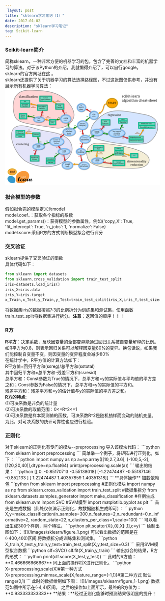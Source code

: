 ```yaml
---
 layout: post
title: "sklearn学习笔记（1）"
date: 2017-01-02 
description: "sklearn学习笔记"
tag: Scikit-learn 
---
```


<script type="text/javascript" src="http://cdn.mathjax.org/mathjax/latest/MathJax.js?config=default"></script>

<h3> Scikit-learn简介</h3>

简称sklearn，一种非常方便的机器学习的包，包含了完善的文档和丰富的机器学习的算法。对于该Python的介绍，我就懒得介绍了，可以自行google。  
sklearn的官方网址在[这](http://scikit-learn.org/) 。     
sklearn还提供了关于机器学习的算法选择路径图，不过这张图仅供参考，并没有展示所有机器学习算法：  
![机器学习算法选择路线图](/images/ml_map.png)

<h3> 拟合模型的参数</h3>

假如拟合完的模型定义为model  
model.coef_：获取各个指标的系数   
model.get_params()：获得模型的参数属性，例如{'copy_X': True, 'fit_intercept': True, 'n_jobs': 1, 'normalize': False}   
model.score:采用R方的方式判断模型拟合进行评分    

<h3>交叉验证</h3>

sklearn提供了交叉验证的函数  
具体代码如下：   

```python
from sklearn import datasets
from sklearn.cross_validation import train_test_split
iris=datasets.load_iris()
iris_X=iris.data
iris_Y=iris.target
x_Train,x_Test,y_Train,y_Test=train_test_split(iris_X,iris_Y,test_size=0.3)
```

将数据集iris的数据按照7:3的比例拆分为训练集和测试集，使用函数 train_test_split将数据集进行拆分。**注意**：返回值的顺序！！！  

<h3>R方</h3>

**R平方**：决定系数，反映因变量的全部变异能通过回归关系被自变量解释的比例。如R平方为0.8，则表示回归关系可以解释因变量80%的变异。换句话说，如果我们能控制自变量不变，则因变量的变异程度会减少80%  
在统计学中，R平方值的计算方法如下：  
R平方值=回归平方和(ssreg)/总平方和(sstotal)  
其中回归平方和=总平方和-残差平方和(ssresid)  
总平方和：Const参数为True的情况下，总平方和=y的实际值与平均值的平方差之和；Const参数为False的情况下，总平方和=y的实际值的平方和。  
残差平方和：残差平方和=y的估计值与y的实际值的平方差之和。  
 **R方的特点:**   
(1)可决系数是非负的统计量  
(2)可决系数的取值范围：0<=R^2<=1  
(3)可决系数是样本观测值的函数，可决系数R^2是随机抽样而变动的随机变量。为此，对可决系数的统计可靠性也应进行检验。  
<h3> 正则化</h3>  
对于sklearn的正则化有专门的模块--preprocessing  
导入该模块代码：  
```python
from sklearn import preprocessing
```
简单举一个例子，将矩阵进行正则化，如下 ：  
```python
import numpy as np
a=np.array([[10,2.7,3.6],
            [-100,5,-2],
            [120,20,40]],dtype=np.float64)
print(preprocessing.scale(a))
```
输出的结果：  
```python
[[ 0.         -0.85170713 -0.55138018]
 [-1.22474487 -0.55187146 -0.852133  ]
 [ 1.22474487  1.40357859  1.40351318]]
```
**具体操作**  
加载依赖包  
```python
from sklearn import preprocessing #正则化模块
import numpy as np
from sklearn.cross_validation import train_test_split #数据集拆分
from sklearn.datasets.samples_generator import make_classification #样例生成
from sklearn.svm import SVC #SVM模型
import matplotlib.pyplot as plt
```
首先是生成数据（此处仅仅演示正则化，故数据随机生成即可）：  
```python
X,y=make_classification(n_samples=300,n_features=2,n_redundant=0,n_informative=2,
                        random_state=22,n_clusters_per_class=1,scale=100)
```
可以看出生成300个样例，两个特征。
```python
plt.scatter(X[:,0],X[:,1],c=y)
```
绘制出图如下：
![](/images/sklearn/figure_1.png)
可以看出数据的范围是在(-400,400)区间  
将数据拆分成训练集和测试集。  
```python
X_train,X_test,y_train,y_test=train_test_split(X,y,test_size=0.3)
```
采用SVM模型拟合数据  
```python
clf=SVC()
clf.fit(X_train,y_train)
```
输出拟合的结果，R方的形式：  
```python
print(clf.score(X_test,y_test))
```
此时的R方值：**0.466666666667**  
同上面的操作将X进行正则化。  
```python
X=preprocessing.scale(X)#第一种方式
X=preprocessing.minmax_scale(X,feature_range=(-1,1))#第二种方式 默认range(0,1)
```
此时的数据绘制如下图：  
![](/images/sklearn/figure_1-1.png)
数据范如图中所示在(-4,4)区间。  
之后的操作如上面所示，最终的R方值为：**0.933333333333**  
**结果：**经过正则化能够时预测结果很明显的提升！  